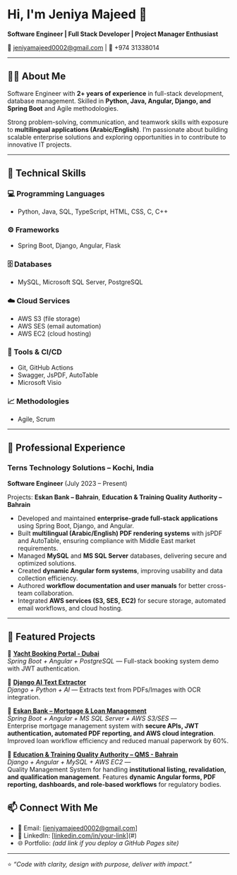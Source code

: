 # Hi, I'm Jeniya Majeed 👋

**Software Engineer | Full Stack Developer | Project Manager Enthusiast**

 📧 jeniyamajeed0002@gmail.com | 📱 +974 31338014  

---

## 👩‍💻 About Me
Software Engineer with **2+ years of experience** in full-stack development, database management. Skilled in **Python, Java, Angular, Django, and Spring Boot** and Agile methodologies.  

Strong problem-solving, communication, and teamwork skills with exposure to **multilingual applications (Arabic/English)**. I’m passionate about building scalable enterprise solutions and exploring opportunities in to contribute to innovative IT projects.

---

## 🚀 Technical Skills

### 💻 Programming Languages
- Python, Java, SQL, TypeScript, HTML, CSS, C, C++

### ⚙️ Frameworks
- Spring Boot, Django, Angular, Flask

### 🗄 Databases
- MySQL, Microsoft SQL Server, PostgreSQL

### ☁️ Cloud Services
- AWS S3 (file storage)  
- AWS SES (email automation)  
- AWS EC2 (cloud hosting)  

### 🔧 Tools & CI/CD
- Git, GitHub Actions  
- Swagger, JsPDF, AutoTable  
- Microsoft Visio  

### 📈 Methodologies
- Agile, Scrum  

---

## 🏢 Professional Experience

### Terns Technology Solutions – Kochi, India  
**Software Engineer** (July 2023 – Present)  

Projects: **Eskan Bank – Bahrain**, **Education & Training Quality Authority – Bahrain**  

- Developed and maintained **enterprise-grade full-stack applications** using Spring Boot, Django, and Angular.  
- Built **multilingual (Arabic/English) PDF rendering systems** with jsPDF and AutoTable, ensuring compliance with Middle East market requirements.  
- Managed **MySQL** and **MS SQL Server** databases, delivering secure and optimized solutions.  
- Created **dynamic Angular form systems**, improving usability and data collection efficiency.  
- Authored **workflow documentation and user manuals** for better cross-team collaboration.  
- Integrated **AWS services (S3, SES, EC2)** for secure storage, automated email workflows, and cloud hosting.  

---

## 📌 Featured Projects

🔹 **[Yacht Booking Portal - Dubai](#)**  
*Spring Boot + Angular + PostgreSQL* — Full-stack booking system demo with JWT authentication.  

🔹 **[Django AI Text Extractor](#)**  
*Django + Python + AI* — Extracts text from PDFs/Images with OCR integration.  

🔹 **[Eskan Bank – Mortgage & Loan Management](#)**  
*Spring Boot + Angular + MS SQL Server + AWS S3/SES* —  
Enterprise mortgage management system with **secure APIs, JWT authentication, automated PDF reporting, and AWS cloud integration**. Improved loan workflow efficiency and reduced manual paperwork by 60%.  

🔹 **[Education & Training Quality Authority – QMS - Bahrain ](#)**  
*Django + Angular + MySQL + AWS EC2* —  
Quality Management System for handling **institutional listing, revalidation, and qualification management**. Features **dynamic Angular forms, PDF reporting, dashboards, and role-based workflows** for regulatory bodies.  


## 📫 Connect With Me
- 📧 Email: [jeniyamajeed0002@gmail.com]
- 💼 LinkedIn: [[linkedin.com/in/your-link](https://www.linkedin.com/in/jeniya-majeed-t-372b0a246)](#)  
- 🌐 Portfolio: *(add link if you deploy a GitHub Pages site)*  

---
⭐️ *“Code with clarity, design with purpose, deliver with impact.”*

